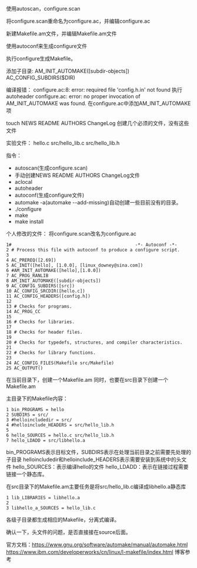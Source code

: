 使用autoscan，configure.scan

将configure.scan重命名为configure.ac，并编辑configure.ac

新建Makefile.am文件，并编辑Makefile.am文件

使用autoconf来生成configure文件

执行configure生成Makefile。  

添加子目录:
AM_INIT_AUTOMAKE([subdir-objects])
AC_CONFIG_SUBDIRS($DIR)

编译报错：
configure.ac:8: error: required file 'config.h.in' not found
    执行autoheader
configure.ac: error: no proper invocation of AM_INIT_AUTOMAKE was found.
    在configure.ac中添加AM_INIT_AUTOMAKE项

touch NEWS README AUTHORS ChangeLog
创建几个必须的文件，没有这些文件



实验文件：
hello.c
src/hello_lib.c
src/hello_lib.h





指令：
* autoscan(生成configure.scan)
* 手动创建NEWS README AUTHORS ChangeLog文件
* aclocal
* autoheader
* autoconf(生成configure文件)
* automake -a(automake --add-missing)自动创建一些目前没有的目录。
* ./configure
* make 
* make install

个人修改的文件：
将configure.scan改名为configure.ac

    1#                                               -*- Autoconf -*-
    2 # Process this file with autoconf to produce a configure script.
    3 
    4 AC_PREREQ([2.69])
    5 AC_INIT([hello], [1.0.0], [linux_downey@sina.com])
    6 #AM_INIT_AUTOMAKE([hello],[1.0.0])
    7 AC_PROG_RANLIB
    8 AM_INIT_AUTOMAKE([subdir-objects])
    9 AC_CONFIG_SUBDIRS([src])
    10 AC_CONFIG_SRCDIR([hello.c])
    11 AC_CONFIG_HEADERS([config.h])
    12 
    13 # Checks for programs.
    14 AC_PROG_CC
    15 
    16 # Checks for libraries.
    17 
    18 # Checks for header files.
    19 
    20 # Checks for typedefs, structures, and compiler characteristics.
    21 
    22 # Checks for library functions.
    23 
    24 AC_CONFIG_FILES(Makefile src/Makefile)
    25 AC_OUTPUT()

在当前目录下，创建一个Makefile.am
同时，也要在src目录下创建一个Makefile.am

主目录下的Makefile内容：

    1 bin_PROGRAMS = hello
    2 SUBDIRS = src/
    3 #helloincludedir = src/
    4 #helloinclude_HEADERS = src/hello_lib.h
    5 
    6 hello_SOURCES = hello.c src/hello_lib.h
    7 hello_LDADD = src/libhello.a

bin_PROGRAMS表示目标文件，SUBDIRS表示在处理当前目录之前需要先处理的子目录
helloincludedir和helloinclude_HEADERS表示需要安装到系统中的头文件
hello_SOURCES：表示编译hello的文件
hello_LDADD：表示在链接过程需要链接一个静态库。  

在src目录下的Makefile.am主要任务是将src/hello_lib.c编译成libhello.a静态库

    1 lib_LIBRARIES = libhello.a
    2 
    3 libhello_a_SOURCES = hello_lib.c




各级子目录都生成相应的Makefile，分离式编译。  





确认一下，头文件的问题，是否直接接在source后面。 





官方文档：https://www.gnu.org/software/automake/manual/automake.html
https://www.ibm.com/developerworks/cn/linux/l-makefile/index.html 博客参考

